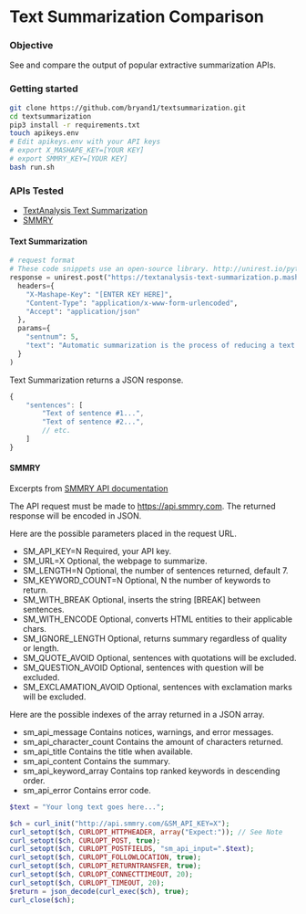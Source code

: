 # Text Summarization Comparison

### Objective

See and compare the output of popular extractive summarization APIs.

###  Getting started

```bash
git clone https://github.com/bryand1/textsummarization.git
cd textsummarization
pip3 install -r requirements.txt
touch apikeys.env
# Edit apikeys.env with your API keys
# export X_MASHAPE_KEY=[YOUR KEY]
# export SMMRY_KEY=[YOUR KEY]
bash run.sh
```

### APIs Tested

+ [TextAnalysis Text Summarization](https://market.mashape.com/textanalysis/text-summarization)
+ [SMMRY](https://smmry.com/)

#### Text Summarization

```python
# request format
# These code snippets use an open-source library. http://unirest.io/python
response = unirest.post("https://textanalysis-text-summarization.p.mashape.com/text-summarizer-text",
  headers={
    "X-Mashape-Key": "[ENTER KEY HERE]",
    "Content-Type": "application/x-www-form-urlencoded",
    "Accept": "application/json"
  },
  params={
    "sentnum": 5,
    "text": "Automatic summarization is the process of reducing a text document with a computer program in order to create a summary that retains the most important points of the original document. As the problem of information overload has grown, and as the quantity of data has increased, so has interest in automatic summarization. Technologies that can make a coherent summary take into account variables such as length, writing style and syntax. An example of the use of summarization technology is search engines such as Google. Document summarization is another."
  }
)
```

Text Summarization returns a JSON response.

```javascript
{
    "sentences": [
        "Text of sentence #1...",
        "Text of sentence #2...",
        // etc.
    ]
}
```

#### SMMRY

Excerpts from [SMMRY API documentation](https://smmry.com/api)

The API request must be made to https://api.smmry.com. The returned response will be encoded in JSON.

Here are the possible parameters placed in the request URL.
    
+ SM\_API\_KEY=N   Required, your API key.
+ SM\_URL=X   Optional, the webpage to summarize.
+ SM\_LENGTH=N    Optional, the number of sentences returned, default 7.
+ SM\_KEYWORD_COUNT=N     Optional, N the number of keywords to return.
+ SM\_WITH\_BREAK  Optional, inserts the string [BREAK] between sentences.
+ SM\_WITH\_ENCODE     Optional, converts HTML entities to their applicable chars.
+ SM\_IGNORE\_LENGTH   Optional, returns summary regardless of quality or length.
+ SM\_QUOTE\_AVOID     Optional, sentences with quotations will be excluded.
+ SM\_QUESTION\_AVOID  Optional, sentences with question will be excluded.
+ SM\_EXCLAMATION\_AVOID   Optional, sentences with exclamation marks will be excluded.

Here are the possible indexes of the array returned in a JSON array.
    
+ sm\_api\_message     Contains notices, warnings, and error messages.
+ sm\_api\_character_count     Contains the amount of characters returned.
+ sm\_api\_title   Contains the title when available.
+ sm\_api\_content     Contains the summary.
+ sm\_api\_keyword\_array   Contains top ranked keywords in descending order.
+ sm\_api\_error   Contains error code.

```php
$text = "Your long text goes here...";

$ch = curl_init("http://api.smmry.com/&SM_API_KEY=X");
curl_setopt($ch, CURLOPT_HTTPHEADER, array("Expect:")); // See Note
curl_setopt($ch, CURLOPT_POST, true); 
curl_setopt($ch, CURLOPT_POSTFIELDS, "sm_api_input=".$text);
curl_setopt($ch, CURLOPT_FOLLOWLOCATION, true);
curl_setopt($ch, CURLOPT_RETURNTRANSFER, true);
curl_setopt($ch, CURLOPT_CONNECTTIMEOUT, 20);
curl_setopt($ch, CURLOPT_TIMEOUT, 20);
$return = json_decode(curl_exec($ch), true);
curl_close($ch);
```
